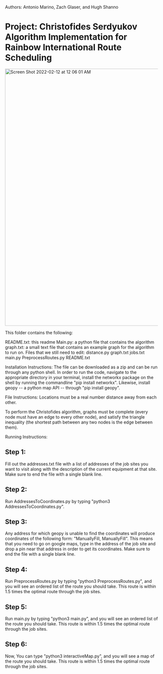 Authors: Antonio Marino, Zach Glaser, and Hugh Shanno

# Project: Christofides Serdyukov Algorithm Implementation for Rainbow International Route Scheduling
<img width="844" alt="Screen Shot 2022-02-12 at 12 06 01 AM" src="https://user-images.githubusercontent.com/17751446/153699354-f6df49bc-f136-45d0-9bfe-17f3a7cede9a.png">

This folder contains the following:

README.txt: this readme
Main.py: a python file that contains the algorithm
graph.txt: a small text file that contains an example graph for the algorithm to run on.
Files that we still need to edit:
distance.py
graph.txt
jobs.txt
main.py
PreprocessRoutes.py
README.txt

Installation Instructions:
The file can be downloaded as a zip and can be run through any python shell. In order to run the code, navigate to the appropriate directory in your terminal, install the networkx package on the shell by running the commandline "pip install networkx".
Likewise, install geopy -- a python map API -- through "pip install geopy".

File Instructions:
Locations must be a real number distance away from each other.

To perform the Christofides algorithm, graphs must be complete (every node must have an edge to every other node), and satisfy the triangle inequality (the shortest path between any two nodes is the edge between them).


Running Instructions:

## Step 1: 

Fill out the addresses.txt file with a list of addresses of the job sites you want to visit along with the description of the current equipment at that site. Make sure to end the file with a single blank line.

## Step 2: 

Run AddressesToCoordinates.py by typing "python3 AddressesToCoordinates.py". 

## Step 3: 

Any address for which geopy is unable to find the coordinates will produce coordinates of the following form: "ManuallyFill, ManuallyFill". This means that you need to go on google maps, type in the address of the job site and drop a pin near that address in order to get its coordinates. Make sure to end the file with a single blank line.

## Step 4: 

Run PreprocessRoutes.py by typing "python3 PreprocessRoutes.py", and you will see an ordered list of the route you should take. This route is within 1.5 times the optimal route through the job sites.

## Step 5: 

Run main.py by typing "python3 main.py", and you will see an ordered list of the route you should take. This route is within 1.5 times the optimal route through the job sites.

## Step 6: 

Now, You can type "python3 interactiveMap.py", and you will see a map of the route you should take. This route is within 1.5 times the optimal route through the job sites.

